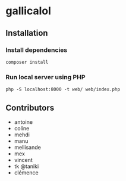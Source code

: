 # gallicalol

## Installation


### Install dependencies

```
composer install
```


### Run local server using PHP

```
php -S localhost:8000 -t web/ web/index.php
```

## Contributors

- antoine
- coline
- mehdi
- manu
- mellisande
- mex
- vincent
- tk @taniki
- clémence
